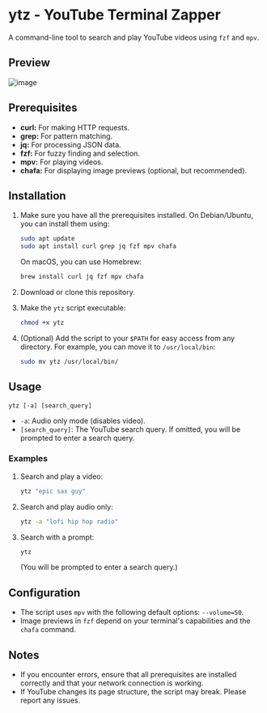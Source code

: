 # ytz - YouTube Terminal Zapper

A command-line tool to search and play YouTube videos using `fzf` and `mpv`.

## Preview
![image](https://github.com/user-attachments/assets/336b95ea-328d-4213-ab3b-b093a3db2d36)

## Prerequisites

-   **curl:** For making HTTP requests.
-   **grep:** For pattern matching.
-   **jq:** For processing JSON data.
-   **fzf:** For fuzzy finding and selection.
-   **mpv:** For playing videos.
-   **chafa:** For displaying image previews (optional, but recommended).

## Installation

1.  Make sure you have all the prerequisites installed. On Debian/Ubuntu, you can install them using:

    ```bash
    sudo apt update
    sudo apt install curl grep jq fzf mpv chafa
    ```

    On macOS, you can use Homebrew:

    ```bash
    brew install curl jq fzf mpv chafa
    ```

2.  Download or clone this repository.
3.  Make the `ytz` script executable:

    ```bash
    chmod +x ytz
    ```

4.  (Optional) Add the script to your `$PATH` for easy access from any directory.  For example, you can move it to `/usr/local/bin`:

    ```bash
    sudo mv ytz /usr/local/bin/
    ```

## Usage

```
ytz [-a] [search_query]
```

-   `-a`:  Audio only mode (disables video).
-   `[search_query]`:  The YouTube search query. If omitted, you will be prompted to enter a search query.

### Examples

1.  Search and play a video:

    ```bash
    ytz "epic sax guy"
    ```

2.  Search and play audio only:

    ```bash
    ytz -a "lofi hip hop radio"
    ```

3.  Search with a prompt:

    ```bash
    ytz
    ```

    (You will be prompted to enter a search query.)

## Configuration

-   The script uses `mpv` with the following default options: `--volume=50`.
-   Image previews in `fzf` depend on your terminal's capabilities and the `chafa` command.

## Notes

-   If you encounter errors, ensure that all prerequisites are installed correctly and that your network connection is working.
-   If YouTube changes its page structure, the script may break.  Please report any issues.
